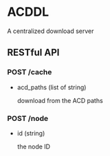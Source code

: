 # ACDDL

A centralized download server

## RESTful API

### POST /cache

* acd_paths (list of string)

    download from the ACD paths

### POST /node

* id (string)

    the node ID
